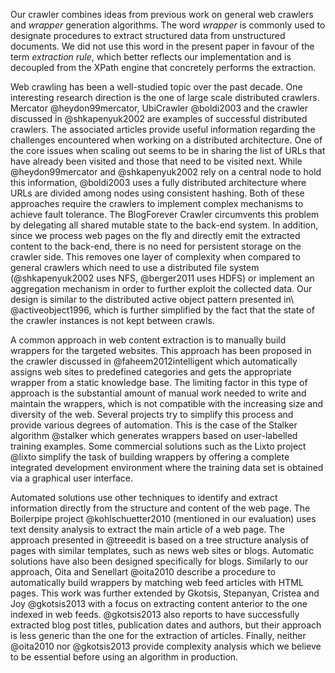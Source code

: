 Our crawler combines ideas from previous work on general web crawlers and *wrapper* generation algorithms. The word *wrapper* is commonly used to designate procedures to extract structured data from unstructured documents. We did not use this word in the present paper in favour of the term *extraction rule*, which better reflects our implementation and is decoupled from the XPath engine that concretely performs the extraction.

Web crawling has been a well-studied topic over the past decade. One interesting research direction is the one of large scale distributed crawlers. Mercator @heydon99mercator, UbiCrawler @boldi2003 and the crawler discussed in @shkapenyuk2002 are examples of successful distributed crawlers. The associated articles provide useful information regarding the challenges encountered when working on a distributed architecture. One of the core issues when scaling out seems to be in sharing the list of URLs that have already been visited and those that need to be visited next. While @heydon99mercator and @shkapenyuk2002 rely on a central node to hold this information, @boldi2003 uses a fully distributed architecture where URLs are divided among nodes using consistent hashing. Both of these approaches require the crawlers to implement complex mechanisms to achieve fault tolerance. The BlogForever Crawler circumvents this problem by delegating all shared mutable state to the back-end system. In addition, since we process web pages on the fly and directly emit the extracted content to the back-end, there is no need for persistent storage on the crawler side. This removes one layer of complexity when compared to general crawlers which need to use a distributed file system (@shkapenyuk2002 uses NFS, @berger2011 uses HDFS) or implement an aggregation mechanism in order to further exploit the collected data. Our design is similar to the distributed active object pattern presented in\ @activeobject1996, which is further simplified by the fact that the state of the crawler instances is not kept between crawls.

A common approach in web content extraction is to manually build wrappers for the targeted websites. This approach has been proposed in the crawler discussed in @faheem2012intelligent which automatically assigns web sites to predefined categories and gets the appropriate wrapper from a static knowledge base. The limiting factor in this type of approach is the substantial amount of manual work needed to write and maintain the wrappers, which is not compatible with the increasing size and diversity of the web. Several projects try to simplify this process and provide various degrees of automation. This is the case of the Stalker algorithm @stalker which generates wrappers based on user-labelled training examples. Some commercial solutions such as the Lixto project @lixto simplify the task of building wrappers by offering a complete integrated development environment where the training data set is obtained via a graphical user interface.

Automated solutions use other techniques to identify and extract information directly from the structure and content of the web page. The Boilerpipe project @kohlschuetter2010 (mentioned in our evaluation) uses text density analysis to extract the main article of a web page. The approach presented in @treeedit is based on a tree structure analysis of pages with similar templates, such as news web sites or blogs. Automatic solutions have also been designed specifically for blogs. Similarly to our approach, Oita and Senellart @oita2010 describe a procedure to automatically build wrappers by matching web feed articles with HTML pages. This work was further extended by Gkotsis, Stepanyan, Cristea and Joy @gkotsis2013 with a focus on extracting content anterior to the one indexed in web feeds. @gkotsis2013 also reports to have successfully extracted blog post titles, publication dates and authors, but their approach is less generic than the one for the extraction of articles. Finally, neither @oita2010 nor @gkotsis2013 provide complexity analysis which we believe to be essential before using an algorithm in production.

